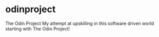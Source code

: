 # odinproject
The Odin Project
My attempt at upskilling in this software driven world starting with The Odin Project!
